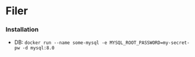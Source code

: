 # Filer

### Installation

- DB: `docker run --name some-mysql -e MYSQL_ROOT_PASSWORD=my-secret-pw -d mysql:8.0`